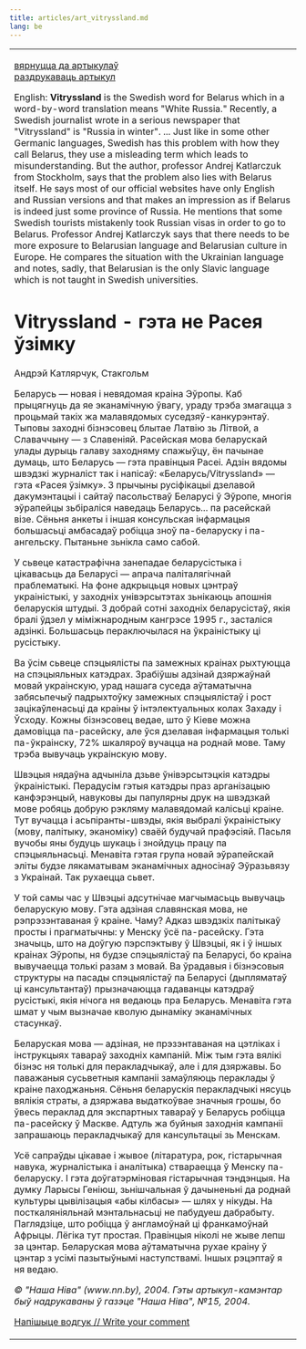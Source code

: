 ```yaml
---
title: articles/art_vitryssland.md 
lang: be
---
```



<table>
<tbody>
<tr class="odd">

<td>
<p><a href="articles_by.html">вярнуцца да артыкулаў</a><br />
<a href="#">раздрукаваць артыкул</a><br />
</p>
<p>English: <strong>Vitryssland</strong> is the Swedish word for Belarus which in a word-by-word translation means "White Russia." Recently, a Swedish journalist wrote in a serious newspaper that "Vitryssland" is "Russia in winter". ... Just like in some other Germanic languages, Swedish has this problem with how they call Belarus, they use a misleading term which leads to misunderstanding. But the author, professor Andrej Katlarczuk from Stockholm, says that the problem also lies with Belarus itself. He says most of our official websites have only English and Russian versions and that makes an impression as if Belarus is indeed just some province of Russia. He mentions that some Swedish tourists mistakenly took Russian visas in order to go to Belarus. Professor Andrej Katlarczyk says that there needs to be more exposure to Belarusian language and Belarusian culture in Europe. He compares the situation with the Ukrainian language and notes, sadly, that Belarusian is the only Slavic language which is not taught in Swedish universities.</p>
<h1 id="vitryssland---гэта-не-расея-ўзімку">Vitryssland - гэта не Расея ўзімку</h1>
<p>Андрэй Катлярчук, Стакгольм</p>
<p>Беларусь — новая і невядомая краіна Эўропы. Каб прыцягнуць да яе эканамічную ўвагу, ураду трэба змагацца з процьмай такіх жа малавядомых суседзяў-канкурэнтаў. Тыповы заходні бізнэсовец блытае Латвію зь Літвой, а Славаччыну — з Славеніяй. Расейская мова беларускай улады дурыць галаву заходняму спажыўцу, ён пачынае думаць, што Беларусь — гэта правінцыя Расеі. Адзін вядомы швэдзкі журналіст так і напісаў: «Беларусь/Vitryssland» — гэта «Расея ўзімку». З прычыны русіфікацыі дзелавой дакумэнтацыі і сайтаў пасольстваў Беларусі ў Эўропе, многія эўрапейцы зьбіраліся наведаць Беларусь... па расейскай візе. Сёньня анкеты і іншая консульская інфармацыя большасьці амбасадаў робіцца зноў па-беларуску і па-ангельску. Пытаньне зьнікла само сабой.</p>
<p>У сьвеце катастрафічна занепадае беларусістыка і цікавасьць да Беларусі — апрача паліталягічнай праблематыкі. На фоне адкрыцьця новых цэнтраў украіністыкі, у заходніх унівэрсытэтах зьнікаюць апошнія беларускія штудыі. З добрай сотні заходніх беларусістаў, якія бралі ўдзел у міміжнародным кангрэсе 1995 г., засталіся адзінкі. Большасьць пераключылася на ўкраіністыку ці русістыку.</p>
<p>Ва ўсім сьвеце спэцыялісты па замежных краінах рыхтуюцца на спэцыяльных катэдрах. Зрабіўшы адзінай дзяржаўнай мовай украінскую, урад нашага суседа аўтаматычна забясьпечыў падрыхтоўку замежных спэцыялістаў і рост зацікаўленасьці да краіны ў інтэлектуальных колах Захаду і Ўсходу. Кожны бізнэсовец ведае, што ў Кіеве можна дамовіцца па-расейску, але ўся дзелавая інфармацыя толькі па-ўкраінску, 72% шкаляроў вучацца на роднай мове. Таму трэба вывучаць украінскую мову.</p>
<p>Швэцыя нядаўна адчыніла дзьве ўнівэрсытэцкія катэдры ўкраіністыкі. Перадусім гэтыя катэдры праз арганізацыю канфэрэнцый, навуковы ды папулярны друк на швэдзкай мове робяць добрую рэкляму малавядомай калісьці краіне. Тут вучацца і асьпіранты-швэды, якія выбралі ўкраіністыку (мову, палітыку, эканоміку) сваёй будучай прафэсіяй. Пасьля вучобы яны будуць шукаць і знойдуць працу па спэцыяльнасьці. Менавіта гэтая група новай эўрапейскай эліты будзе лякаматывам эканамічных адносінаў Эўразьвязу з Украінай. Так рухаецца сьвет.</p>
<p>У той самы час у Швэцыі адсутнічае магчымасьць вывучаць беларускую мову. Гэта адзіная славянская мова, не рэпрэзэнтаваная ў краіне. Чаму? Адказ швэдзкіх палітыкаў просты і прагматычны: у Менску ўсё па-расейску. Гэта значыць, што на доўгую пэрспэктыву ў Швэцыі, як і ў іншых краінах Эўропы, ня будзе спэцыялістаў па Беларусі, бо краіна вывучаецца толькі разам з мовай. Ва ўрадавыя і бізнэсовыя структуры на пасады спэцыялістаў па Беларусі (дыпляматаў ці кансультантаў) прызначаюцца гадаванцы катэдраў русістыкі, якія нічога ня ведаюць пра Беларусь. Менавіта гэта шмат у чым вызначае кволую дынаміку эканамічных стасункаў.</p>
<p>Беларуская мова — адзіная, не прэзэнтаваная на цэтліках і інструкцыях тавараў заходніх кампаній. Між тым гэта вялікі бізнэс ня толькі для перакладчыкаў, але і для дзяржавы. Бо паважаныя сусьветныя кампаніі замаўляюць пераклады ў краіне паходжаньня. Сёньня беларускія перакладчыкі нясуць вялікія страты, а дзяржава выдаткоўвае значныя грошы, бо ўвесь пераклад для экспартных тавараў у Беларусь робіцца па-расейску ў Маскве. Адтуль жа буйныя заходнія кампаніі запрашаюць перакладчыкаў для кансультацыі зь Менскам.</p>
<p>Усё сапраўды цікавае і жывое (літаратура, рок, гістарычная навука, журналістыка і аналітыка) ствараецца ў Менску па-беларуску. І гэта доўгатэрміновая гістарычная тэндэнцыя. На думку Ларысы Геніюш, зьнішчальная ў дачыненьні да роднай культуры цывілізацыя «абы кілбасы» — шлях у нікуды. На посткаляніяльнай мэнтальнасьці не пабудуеш дабрабыту. Паглядзіце, што робіцца ў англамоўнай ці франкамоўнай Афрыцы. Лёгіка тут простая. Правінцыя ніколі не жыве лепш за цэнтар. Беларуская мова аўтаматычна рухае краіну ў цэнтар з усімі пазытыўнымі наступствамі. Іншых рэцэптаў я ня ведаю.</p>
<p><em>© "Наша Ніва" (www.nn.by), 2004. Гэты артыкул-камэнтар быў надрукаваны ў газэце "Наша Ніва", №15, 2004.</em></p>
<p><span class="small"><a href="gb_add.html?ref=http%3A%2F%2Fwww%2Epravapis%2Eorg%2Fart%5Fvitryssland%2Easp">Напішыце водгук // Write your comment</a></span></p></td>
</tr>
</tbody>
</table>
